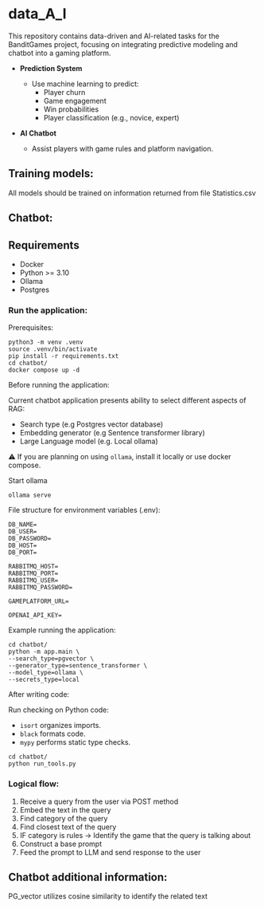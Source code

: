 # data_A_I

This repository contains data-driven and AI-related tasks for the BanditGames project, focusing on integrating predictive modeling and chatbot into a gaming platform.

- **Prediction System**  
  - Use machine learning to predict:
    - Player churn
    - Game engagement
    - Win probabilities
    - Player classification (e.g., novice, expert)

- **AI Chatbot**  
  - Assist players with game rules and platform navigation.


## Training models:

All models should be trained on information returned from file Statistics.csv 

## Chatbot:

## Requirements

* Docker
* Python >= 3.10
* Ollama
* Postgres

### Run the application:

Prerequisites:   

```
python3 -m venv .venv
source .venv/bin/activate
pip install -r requirements.txt
cd chatbot/
docker compose up -d
```

Before running the application:  

Current chatbot application presents ability to select different aspects of RAG:

* Search type (e.g Postgres vector database)
* Embedding generator (e.g Sentence transformer library)
* Large Language model (e.g. Local ollama)

⚠️ If you are planning on using `ollama`, install it locally or use docker compose.  

Start ollama
```
ollama serve
```

File structure for environment variables (.env):
```
DB_NAME=
DB_USER=
DB_PASSWORD=
DB_HOST=
DB_PORT=

RABBITMQ_HOST=
RABBITMQ_PORT=
RABBITMQ_USER=
RABBITMQ_PASSWORD=

GAMEPLATFORM_URL=

OPENAI_API_KEY=
```


Example running the application:
```
cd chatbot/
python -m app.main \
--search_type=pgvector \ 
--generator_type=sentence_transformer \
--model_type=ollama \ 
--secrets_type=local

```

After writing code:

Run checking on Python code:
* `isort` organizes imports.
* `black` formats code.
* `mypy` performs static type checks.

```
cd chatbot/
python run_tools.py
```



### Logical flow:
1. Receive a query from the user via POST method
2. Embed the text in the query
3. Find category of the query
4. Find closest text of the query
5. IF category is rules -> Identify the game that the query is talking about
6. Construct a base prompt
7. Feed the prompt to LLM and send response to the user

## Chatbot additional information:

PG_vector utilizes cosine similarity to identify the related text
